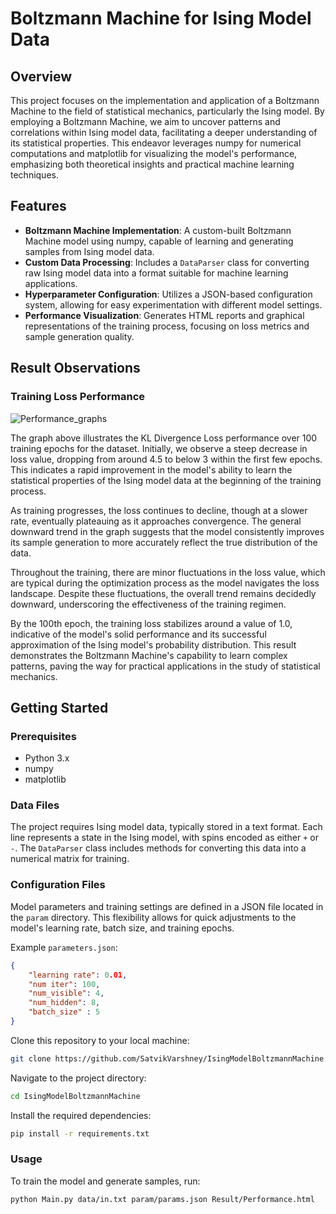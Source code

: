 # Boltzmann Machine for Ising Model Data

## Overview
This project focuses on the implementation and application of a Boltzmann Machine to the field of statistical mechanics, particularly the Ising model. By employing a Boltzmann Machine, we aim to uncover patterns and correlations within Ising model data, facilitating a deeper understanding of its statistical properties. This endeavor leverages numpy for numerical computations and matplotlib for visualizing the model's performance, emphasizing both theoretical insights and practical machine learning techniques.

## Features
- **Boltzmann Machine Implementation**: A custom-built Boltzmann Machine model using numpy, capable of learning and generating samples from Ising model data.
- **Custom Data Processing**: Includes a `DataParser` class for converting raw Ising model data into a format suitable for machine learning applications.
- **Hyperparameter Configuration**: Utilizes a JSON-based configuration system, allowing for easy experimentation with different model settings.
- **Performance Visualization**: Generates HTML reports and graphical representations of the training process, focusing on loss metrics and sample generation quality.

## Result Observations
### Training Loss Performance

![Performance_graphs](https://github.com/SatvikVarshney/IsingModelBoltzmannMachine/assets/114079530/fd7b9713-b9e5-49d1-8190-16a60f8e70f1)

The graph above illustrates the KL Divergence Loss performance over 100 training epochs for the dataset. Initially, we observe a steep decrease in loss value, dropping from around 4.5 to below 3 within the first few epochs. This indicates a rapid improvement in the model's ability to learn the statistical properties of the Ising model data at the beginning of the training process.

As training progresses, the loss continues to decline, though at a slower rate, eventually plateauing as it approaches convergence. The general downward trend in the graph suggests that the model consistently improves its sample generation to more accurately reflect the true distribution of the data.

Throughout the training, there are minor fluctuations in the loss value, which are typical during the optimization process as the model navigates the loss landscape. Despite these fluctuations, the overall trend remains decidedly downward, underscoring the effectiveness of the training regimen.

By the 100th epoch, the training loss stabilizes around a value of 1.0, indicative of the model's solid performance and its successful approximation of the Ising model's probability distribution. This result demonstrates the Boltzmann Machine's capability to learn complex patterns, paving the way for practical applications in the study of statistical mechanics.


## Getting Started

### Prerequisites
- Python 3.x
- numpy
- matplotlib

### Data Files
The project requires Ising model data, typically stored in a text format. Each line represents a state in the Ising model, with spins encoded as either `+` or `-`. The `DataParser` class includes methods for converting this data into a numerical matrix for training.

### Configuration Files
Model parameters and training settings are defined in a JSON file located in the `param` directory. This flexibility allows for quick adjustments to the model's learning rate, batch size, and training epochs.

Example `parameters.json`:

```json
{
	"learning rate": 0.01,
	"num iter": 100,
	"num_visible": 4,
	"num_hidden": 8,
	"batch_size" : 5
}
```

Clone this repository to your local machine:
```bash
git clone https://github.com/SatvikVarshney/IsingModelBoltzmannMachine.git
```
Navigate to the project directory:
```bash
cd IsingModelBoltzmannMachine

```
Install the required dependencies:
```bash
pip install -r requirements.txt
```
### Usage
To train the model and generate samples, run:

```bash
python Main.py data/in.txt param/params.json Result/Performance.html
```
